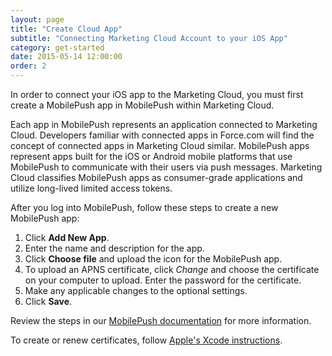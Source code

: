 ```yaml
---
layout: page
title: "Create Cloud App"
subtitle: "Connecting Marketing Cloud Account to your iOS App"
category: get-started
date: 2015-05-14 12:00:00
order: 2
---
```

In order to connect your iOS app to the Marketing Cloud, you must first create a MobilePush app in MobilePush within Marketing Cloud.

Each app in MobilePush represents an application connected to Marketing Cloud. Developers familiar with connected apps in Force.com will find the concept of connected apps in Marketing Cloud similar. MobilePush apps represent apps built for the iOS or Android mobile platforms that use MobilePush to communicate with their users via push messages. Marketing Cloud classifies MobilePush apps as consumer-grade applications and utilize long-lived limited access tokens.

After you log into MobilePush, follow these steps to create a new MobilePush app:

1. Click **Add New App**.
1. Enter the name and description for the app.
1. Click **Choose file** and upload the icon for the MobilePush app.
1. To upload an APNS certificate, click *Change* and choose the certificate on your computer to upload. Enter the password for the certificate.
1. Make any applicable changes to the optional settings.
1. Click **Save**.

Review the steps in our [MobilePush documentation](https://help.marketingcloud.com/en/documentation/mobilepush/administering_your_mobilepush_account/add_provisioning_info_to_your_app_center_app/) for more information.

To create or renew certificates, follow [Apple's Xcode instructions](http://help.apple.com/xcode/mac/current/#/dev11b059073).
